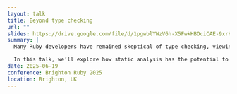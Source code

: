 ```yaml
---
layout: talk
title: Beyond type checking
url: ""
slides: https://drive.google.com/file/d/1pgwblYWzV6h-X5FwkHBOciCAE-9xrKgY/view?usp=share_link
summary: |
  Many Ruby developers have remained skeptical of type checking, viewing it as unnecessary complexity in a language celebrated for its simplicity and flexibility. Behind the scenes, however, type checking advancements are driving dramatic improvements to Ruby developer tools.

  In this talk, we’ll explore how static analysis has the potential to enable Ruby developer tooling that is as intelligent, accurate, and responsive as state-of-the-art tooling for other languages. We’ll learn how these improvements will eventually benefit all Ruby developers — typing enthusiasts or not — and discover why the entire community should be excited about the era of Ruby developer tooling that’s now on the horizon.
date: 2025-06-19
conference: Brighton Ruby 2025
location: Brighton, UK
---
```

